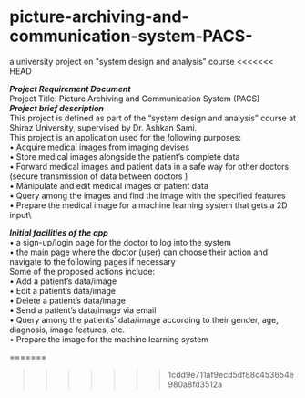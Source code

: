 # picture-archiving-and-communication-system-PACS-
a university project on "system design and analysis" course
<<<<<<< HEAD

**_Project Requirement Document_**\
Project Title: Picture Archiving and Communication System (PACS)\
**_Project brief description_**\
This project is defined as part of the “system design and analysis” course at Shiraz University, supervised by Dr. Ashkan Sami.\
This project  is an application used for the following purposes:\
•	Acquire medical images from imaging devises\
•	Store medical images alongside the patient’s complete data\
•	Forward medical images and patient data in a safe way for other doctors (secure transmission of data between doctors )\
•	Manipulate and edit medical images or patient data\
•	Query among the images and find the image with the specified features\
•	Prepare the medical image for a machine learning system that gets a 2D input\

**_Initial facilities of the app_**\
•	a sign-up/login page for the doctor to log into the system\
•	the main page where the doctor (user) can choose their action and navigate to the following pages if necessary\
Some of the proposed actions include:\
•	Add a patient’s data/image\
•	Edit a patient’s data/image\
•	Delete a patient’s data/image\
•	Send a patient’s data/image via email\
•	Query among the patients’ data/image according to their gender, age, diagnosis, image features, etc.\
•	Prepare the image for the machine learning system



=======
>>>>>>> 1cdd9e711af9ecd5df88c453654e980a8fd3512a
